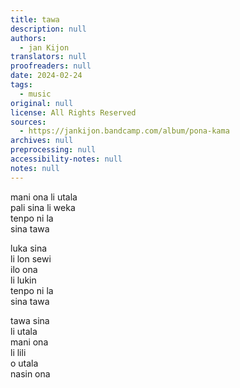```yaml
---
title: tawa
description: null
authors:
  - jan Kijon
translators: null
proofreaders: null
date: 2024-02-24
tags:
  - music
original: null
license: All Rights Reserved
sources:
  - https://jankijon.bandcamp.com/album/pona-kama
archives: null
preprocessing: null
accessibility-notes: null
notes: null
---
```


mani ona li utala  \
pali sina li weka  \
tenpo ni la  \
sina tawa

luka sina  \
li lon sewi  \
ilo ona  \
li lukin  \
tenpo ni la  \
sina tawa

tawa sina  \
li utala  \
mani ona  \
li lili  \
o utala  \
nasin ona
